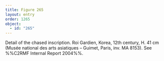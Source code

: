 ```yaml
---
title: Figure 265
layout: entry
order: 1265
object:
  - id: "265"
---
```


Detail of the chased inscription. Roi Gardien, Korea, 12th century, H. 41 cm (Musée national des arts asiatiques – Guimet, Paris, inv. MA 8153). See %%C2RMF Internal Report 2004%%.
